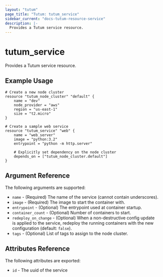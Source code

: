 ```yaml
---
layout: "tutum"
page_title: "Tutum: tutum_service"
sidebar_current: "docs-tutum-resource-service"
description: |-
  Provides a Tutum service resource.
---
```


# tutum\_service

Provides a Tutum service resource.

## Example Usage

```
# Create a new node cluster
resource "tutum_node_cluster" "default" {
    name = "dev"
    node_provider = "aws"
    region = "us-east-1"
    size = "t2.micro"
}

# Create a sample web service
resource "tutum_service" "web" {
    name = "web_server"
    image = "python:3.2"
    entrypoint = "python -m http.server"

    # Explicitly set dependency on the node cluster
    depends_on = ["tutum_node_cluster.default"]
}
```

## Argument Reference

The following arguments are supported:

* `name` - (Required) The name of the service (cannot contain underscores).
* `image` - (Required) The image to start the container with.
* `entrypoint` - (Optional) The entrypoint used at container startup.
* `container_count` - (Optional) Number of containers to start.
* `redeploy_on_change` - (Optional) When a non-destructive config update is applied to the
  service, redeploy the running containers with the new configuration (default: `false`).
* `tags` - (Optional) List of tags to assign to the node cluster.

## Attributes Reference

The following attributes are exported:

* `id` - The uuid of the service
